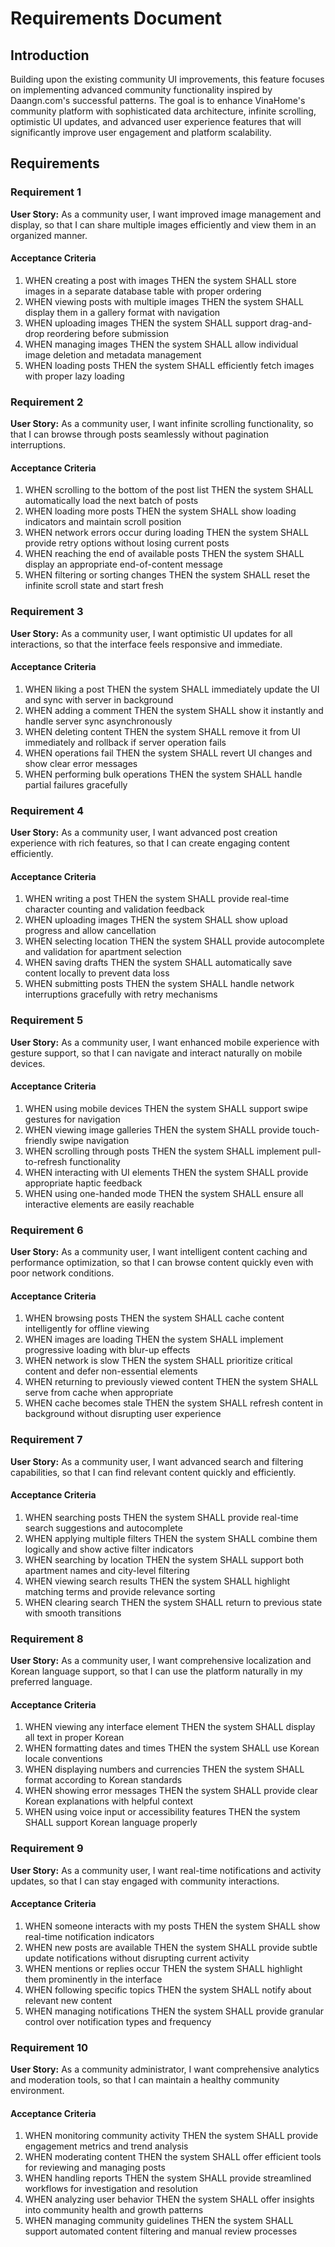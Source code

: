 # Requirements Document

## Introduction

Building upon the existing community UI improvements, this feature focuses on implementing advanced community functionality inspired by Daangn.com's successful patterns. The goal is to enhance VinaHome's community platform with sophisticated data architecture, infinite scrolling, optimistic UI updates, and advanced user experience features that will significantly improve user engagement and platform scalability.

## Requirements

### Requirement 1

**User Story:** As a community user, I want improved image management and display, so that I can share multiple images efficiently and view them in an organized manner.

#### Acceptance Criteria

1. WHEN creating a post with images THEN the system SHALL store images in a separate database table with proper ordering
2. WHEN viewing posts with multiple images THEN the system SHALL display them in a gallery format with navigation
3. WHEN uploading images THEN the system SHALL support drag-and-drop reordering before submission
4. WHEN managing images THEN the system SHALL allow individual image deletion and metadata management
5. WHEN loading posts THEN the system SHALL efficiently fetch images with proper lazy loading

### Requirement 2

**User Story:** As a community user, I want infinite scrolling functionality, so that I can browse through posts seamlessly without pagination interruptions.

#### Acceptance Criteria

1. WHEN scrolling to the bottom of the post list THEN the system SHALL automatically load the next batch of posts
2. WHEN loading more posts THEN the system SHALL show loading indicators and maintain scroll position
3. WHEN network errors occur during loading THEN the system SHALL provide retry options without losing current posts
4. WHEN reaching the end of available posts THEN the system SHALL display an appropriate end-of-content message
5. WHEN filtering or sorting changes THEN the system SHALL reset the infinite scroll state and start fresh

### Requirement 3

**User Story:** As a community user, I want optimistic UI updates for all interactions, so that the interface feels responsive and immediate.

#### Acceptance Criteria

1. WHEN liking a post THEN the system SHALL immediately update the UI and sync with server in background
2. WHEN adding a comment THEN the system SHALL show it instantly and handle server sync asynchronously
3. WHEN deleting content THEN the system SHALL remove it from UI immediately and rollback if server operation fails
4. WHEN operations fail THEN the system SHALL revert UI changes and show clear error messages
5. WHEN performing bulk operations THEN the system SHALL handle partial failures gracefully

### Requirement 4

**User Story:** As a community user, I want advanced post creation experience with rich features, so that I can create engaging content efficiently.

#### Acceptance Criteria

1. WHEN writing a post THEN the system SHALL provide real-time character counting and validation feedback
2. WHEN uploading images THEN the system SHALL show upload progress and allow cancellation
3. WHEN selecting location THEN the system SHALL provide autocomplete and validation for apartment selection
4. WHEN saving drafts THEN the system SHALL automatically save content locally to prevent data loss
5. WHEN submitting posts THEN the system SHALL handle network interruptions gracefully with retry mechanisms

### Requirement 5

**User Story:** As a community user, I want enhanced mobile experience with gesture support, so that I can navigate and interact naturally on mobile devices.

#### Acceptance Criteria

1. WHEN using mobile devices THEN the system SHALL support swipe gestures for navigation
2. WHEN viewing image galleries THEN the system SHALL provide touch-friendly swipe navigation
3. WHEN scrolling through posts THEN the system SHALL implement pull-to-refresh functionality
4. WHEN interacting with UI elements THEN the system SHALL provide appropriate haptic feedback
5. WHEN using one-handed mode THEN the system SHALL ensure all interactive elements are easily reachable

### Requirement 6

**User Story:** As a community user, I want intelligent content caching and performance optimization, so that I can browse content quickly even with poor network conditions.

#### Acceptance Criteria

1. WHEN browsing posts THEN the system SHALL cache content intelligently for offline viewing
2. WHEN images are loading THEN the system SHALL implement progressive loading with blur-up effects
3. WHEN network is slow THEN the system SHALL prioritize critical content and defer non-essential elements
4. WHEN returning to previously viewed content THEN the system SHALL serve from cache when appropriate
5. WHEN cache becomes stale THEN the system SHALL refresh content in background without disrupting user experience

### Requirement 7

**User Story:** As a community user, I want advanced search and filtering capabilities, so that I can find relevant content quickly and efficiently.

#### Acceptance Criteria

1. WHEN searching posts THEN the system SHALL provide real-time search suggestions and autocomplete
2. WHEN applying multiple filters THEN the system SHALL combine them logically and show active filter indicators
3. WHEN searching by location THEN the system SHALL support both apartment names and city-level filtering
4. WHEN viewing search results THEN the system SHALL highlight matching terms and provide relevance sorting
5. WHEN clearing search THEN the system SHALL return to previous state with smooth transitions

### Requirement 8

**User Story:** As a community user, I want comprehensive localization and Korean language support, so that I can use the platform naturally in my preferred language.

#### Acceptance Criteria

1. WHEN viewing any interface element THEN the system SHALL display all text in proper Korean
2. WHEN formatting dates and times THEN the system SHALL use Korean locale conventions
3. WHEN displaying numbers and currencies THEN the system SHALL format according to Korean standards
4. WHEN showing error messages THEN the system SHALL provide clear Korean explanations with helpful context
5. WHEN using voice input or accessibility features THEN the system SHALL support Korean language properly

### Requirement 9

**User Story:** As a community user, I want real-time notifications and activity updates, so that I can stay engaged with community interactions.

#### Acceptance Criteria

1. WHEN someone interacts with my posts THEN the system SHALL show real-time notification indicators
2. WHEN new posts are available THEN the system SHALL provide subtle update notifications without disrupting current activity
3. WHEN mentions or replies occur THEN the system SHALL highlight them prominently in the interface
4. WHEN following specific topics THEN the system SHALL notify about relevant new content
5. WHEN managing notifications THEN the system SHALL provide granular control over notification types and frequency

### Requirement 10

**User Story:** As a community administrator, I want comprehensive analytics and moderation tools, so that I can maintain a healthy community environment.

#### Acceptance Criteria

1. WHEN monitoring community activity THEN the system SHALL provide engagement metrics and trend analysis
2. WHEN moderating content THEN the system SHALL offer efficient tools for reviewing and managing posts
3. WHEN handling reports THEN the system SHALL provide streamlined workflows for investigation and resolution
4. WHEN analyzing user behavior THEN the system SHALL offer insights into community health and growth patterns
5. WHEN managing community guidelines THEN the system SHALL support automated content filtering and manual review processes
